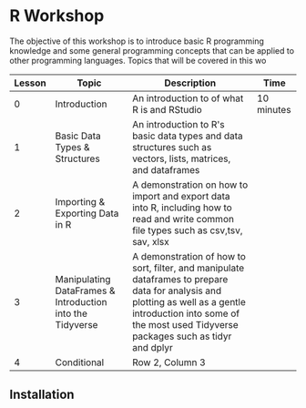 # R Workshop

The objective of this workshop is to introduce basic R programming knowledge and some general programming concepts that can be applied to other programming languages.
Topics that will be covered in this wo

| Lesson | Topic | Description | Time |
|----------|----------|----------|----------|
| 0 | Introduction | An introduction to of what R is and RStudio | 10 minutes|
| 1 | Basic Data Types & Structures | An introduction to R's basic data types and data structures such as vectors, lists, matrices, and dataframes | |
| 2 | Importing & Exporting Data in R | A demonstration on how to import and export data into R, including how to read and write common file types such as csv,tsv, sav, xlsx| |
| 3 | Manipulating DataFrames & Introduction into the Tidyverse | A demonstration of how to sort, filter, and manipulate dataframes to prepare data for analysis and plotting as well as a gentle introduction into some of the most used Tidyverse packages such as tidyr and dplyr | 
| 4 | Conditional | Row 2, Column 3 |

## Installation





